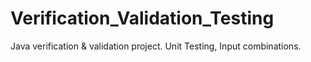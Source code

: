 # Verification_Validation_Testing
Java verification &amp; validation project. Unit Testing, Input combinations.
